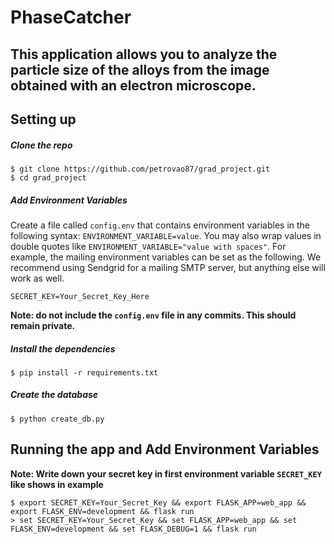 # PhaseCatcher

## This application allows you to analyze the particle size of the alloys from the image obtained with an electron microscope.

## Setting up

##### Clone the repo

```
$ git clone https://github.com/petrovao87/grad_project.git
$ cd grad_project
```

##### Add Environment Variables

Create a file called `config.env` that contains environment variables in the following syntax: `ENVIRONMENT_VARIABLE=value`.
You may also wrap values in double quotes like `ENVIRONMENT_VARIABLE="value with spaces"`.
For example, the mailing environment variables can be set as the following.
We recommend using Sendgrid for a mailing SMTP server, but anything else will work as well.

```
SECRET_KEY=Your_Secret_Key_Here
```

**Note: do not include the `config.env` file in any commits. This should remain private.**

##### Install the dependencies

```
$ pip install -r requirements.txt
```

##### Create the database

```
$ python create_db.py
```

## Running the app and Add Environment Variables
**Note: Write down your secret key in first environment variable `SECRET_KEY` like shows in example**
```
$ export SECRET_KEY=Your_Secret_Key && export FLASK_APP=web_app && export FLASK_ENV=development && flask run
> set SECRET_KEY=Your_Secret_Key && set FLASK_APP=web_app && set FLASK_ENV=development && set FLASK_DEBUG=1 && flask run
```
